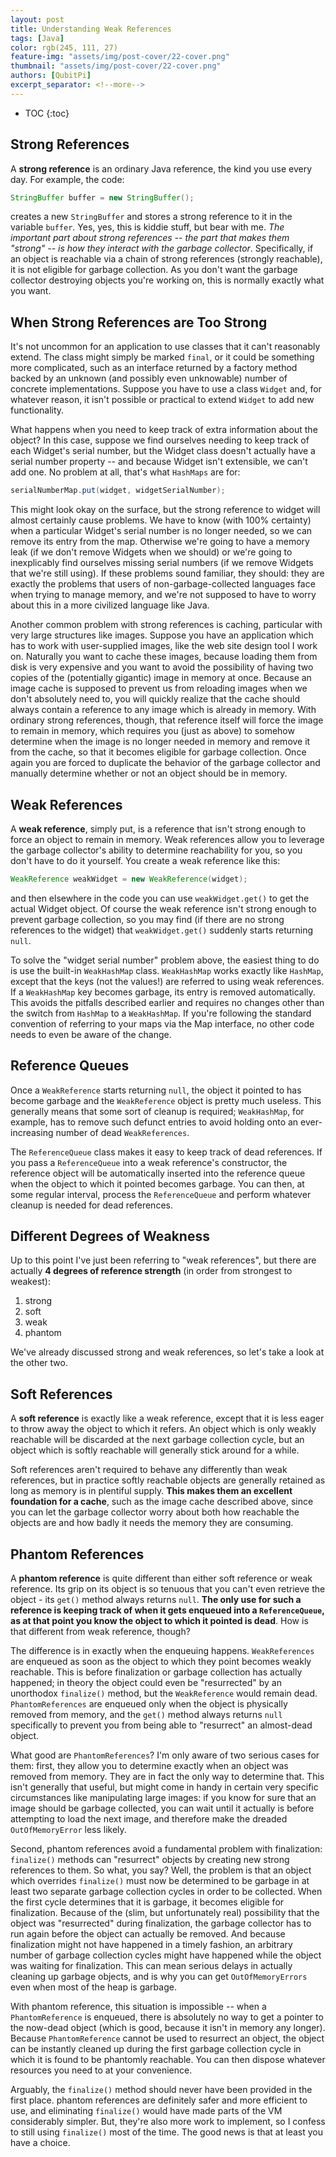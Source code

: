 ```yaml
---
layout: post
title: Understanding Weak References
tags: [Java]
color: rgb(245, 111, 27)
feature-img: "assets/img/post-cover/22-cover.png"
thumbnail: "assets/img/post-cover/22-cover.png"
authors: [QubitPi]
excerpt_separator: <!--more-->
---
```


<!--more-->

* TOC
{:toc}
  
## Strong References

A **strong reference** is an ordinary Java reference, the kind you use every day. For example, the code:

```java
StringBuffer buffer = new StringBuffer();
```

creates a new `StringBuffer` and stores a strong reference to it in the variable `buffer`. Yes, yes, this is kiddie
stuff, but bear with me. _The important part about strong references -- the part that makes them "strong" -- is how they
interact with the garbage collector_. Specifically, if an object is reachable via a chain of strong references (strongly
reachable), it is not eligible for garbage collection. As you don't want the garbage collector destroying objects you're
working on, this is normally exactly what you want.

## When Strong References are Too Strong

It's not uncommon for an application to use classes that it can't reasonably extend. The class might simply be marked
`final`, or it could be something more complicated, such as an interface returned by a factory method backed by an
unknown (and possibly even unknowable) number of concrete implementations. Suppose you have to use a class `Widget` and,
for whatever reason, it isn't possible or practical to extend `Widget` to add new functionality.

What happens when you need to keep track of extra information about the object? In this case, suppose we find ourselves
needing to keep track of each Widget's serial number, but the Widget class doesn't actually have a serial number
property -- and because Widget isn't extensible, we can't add one. No problem at all, that's what `HashMaps` are for:

```java
serialNumberMap.put(widget, widgetSerialNumber);
```

This might look okay on the surface, but the strong reference to widget will almost certainly cause problems. We have to
know (with 100% certainty) when a particular Widget's serial number is no longer needed, so we can remove its entry from
the map. Otherwise we're going to have a memory leak (if we don't remove Widgets when we should) or we're going to
inexplicably find ourselves missing serial numbers (if we remove Widgets that we're still using). If these problems
sound familiar, they should: they are exactly the problems that users of non-garbage-collected languages face when
trying to manage memory, and we're not supposed to have to worry about this in a more civilized language like Java.

Another common problem with strong references is caching, particular with very large structures like images. Suppose you
have an application which has to work with user-supplied images, like the web site design tool I work on. Naturally you
want to cache these images, because loading them from disk is very expensive and you want to avoid the possibility of 
having two copies of the (potentially gigantic) image in memory at once. Because an image cache is supposed to prevent
us from reloading images when we don't absolutely need to, you will quickly realize that the cache should always contain
a reference to any image which is already in memory. With ordinary strong references, though, that reference itself will
force the image to remain in memory, which requires you (just as above) to somehow determine when the image is no longer
needed in memory and remove it from the cache, so that it becomes eligible for garbage collection. Once again you are
forced to duplicate the behavior of the garbage collector and manually determine whether or not an object should be in
memory.

## Weak References

A **weak reference**, simply put, is a reference that isn't strong enough to force an object to remain in memory. Weak
references allow you to leverage the garbage collector's ability to determine reachability for you, so you don't have to
do it yourself. You create a weak reference like this:

```java
WeakReference weakWidget = new WeakReference(widget);
```

and then elsewhere in the code you can use `weakWidget.get()` to get the actual Widget object. Of course the weak
reference isn't strong enough to prevent garbage collection, so you may find (if there are no strong references to the
widget) that `weakWidget.get()` suddenly starts returning `null`.

To solve the "widget serial number" problem above, the easiest thing to do is use the built-in `WeakHashMap` class.
`WeakHashMap` works exactly like `HashMap`, except that the keys (not the values!) are referred to using weak
references. If a `WeakHashMap` key becomes garbage, its entry is removed automatically. This avoids the pitfalls
described earlier and requires no changes other than the switch from `HashMap` to a `WeakHashMap`. If you're following
the standard convention of referring to your maps via the Map interface, no other code needs to even be aware of the
change.

## Reference Queues

Once a `WeakReference` starts returning `null`, the object it pointed to has become garbage and the `WeakReference`
object is pretty much useless. This generally means that some sort of cleanup is required; `WeakHashMap`, for example,
has to remove such defunct entries to avoid holding onto an ever-increasing number of dead `WeakReferences`.

The `ReferenceQueue` class makes it easy to keep track of dead references. If you pass a `ReferenceQueue` into a weak
reference's constructor, the reference object will be automatically inserted into the reference queue when the object to
which it pointed becomes garbage. You can then, at some regular interval, process the `ReferenceQueue` and perform
whatever cleanup is needed for dead references.

## Different Degrees of Weakness

Up to this point I've just been referring to "weak references", but there are actually **4 degrees of reference
strength** (in order from strongest to weakest):

1. strong
2. soft
3. weak
4. phantom
   
We've already discussed strong and weak references, so let's take a look at the other two.

## Soft References

A **soft reference** is exactly like a weak reference, except that it is less eager to throw away the object to which it
refers. An object which is only weakly reachable will be discarded at the next garbage collection cycle, but an object
which is softly reachable will generally stick around for a while.

Soft references aren't required to behave any differently than weak references, but in practice softly reachable objects
are generally retained as long as memory is in plentiful supply. **This makes them an excellent foundation for a
cache**, such as the image cache described above, since you can let the garbage collector worry about both how reachable
the objects are and how badly it needs the memory they are consuming.

## Phantom References

A **phantom reference** is quite different than either soft reference or weak reference. Its grip on its object is so
tenuous that you can't even retrieve the object - its `get()` method always returns `null`. **The only use for such a
reference is keeping track of when it gets enqueued into a `ReferenceQueue`, as at that point you know the object to
which it pointed is dead**. How is that different from weak reference, though?

The difference is in exactly when the enqueuing happens. `WeakReferences` are enqueued as soon as the object to which
they point becomes weakly reachable. This is before finalization or garbage collection has actually happened; in theory
the object could even be "resurrected" by an unorthodox `finalize()` method, but the `WeakReference` would remain dead.
`PhantomReferences` are enqueued only when the object is physically removed from memory, and the `get()` method always
returns `null` specifically to prevent you from being able to "resurrect" an almost-dead object.

What good are `PhantomReferences`? I'm only aware of two serious cases for them: first, they allow you to determine
exactly when an object was removed from memory. They are in fact the only way to determine that. This isn't generally
that useful, but might come in handy in certain very specific circumstances like manipulating large images: if you know
for sure that an image should be garbage collected, you can wait until it actually is before attempting to load the next
image, and therefore make the dreaded `OutOfMemoryError` less likely.

Second, phantom references avoid a fundamental problem with finalization: `finalize()` methods can "resurrect" objects
by creating new strong references to them. So what, you say? Well, the problem is that an object which overrides
`finalize()` must now be determined to be garbage in at least two separate garbage collection cycles in order to be
collected. When the first cycle determines that it is garbage, it becomes eligible for finalization. Because of the
(slim, but unfortunately real) possibility that the object was "resurrected" during finalization, the garbage collector
has to run again before the object can actually be removed. And because finalization might not have happened in a timely
fashion, an arbitrary number of garbage collection cycles might have happened while the object was waiting for
finalization. This can mean serious delays in actually cleaning up garbage objects, and is why you can get
`OutOfMemoryErrors` even when most of the heap is garbage.

With phantom reference, this situation is impossible -- when a `PhantomReference` is enqueued, there is absolutely no
way to get a pointer to the now-dead object (which is good, because it isn't in memory any longer). Because
`PhantomReference` cannot be used to resurrect an object, the object can be instantly cleaned up during the first
garbage collection cycle in which it is found to be phantomly reachable. You can then dispose whatever resources you
need to at your convenience.

Arguably, the `finalize()` method should never have been provided in the first place. phantom references are definitely
safer and more efficient to use, and eliminating `finalize()` would have made parts of the VM considerably simpler. But,
they're also more work to implement, so I confess to still using `finalize()` most of the time. The good news is that at
least you have a choice.
